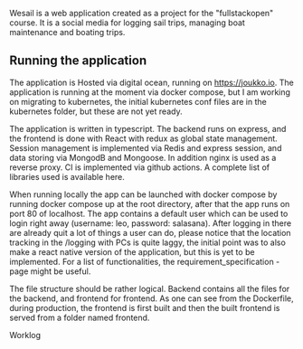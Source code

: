 Wesail is a web application created as a project for the "fullstackopen" course. It is a social media for logging sail trips, managing boat maintenance and boating trips.

## Running the application
The application is Hosted via digital ocean, running on <https://joukko.io>. The application is running at the moment via docker compose, but I am working on migrating to kubernetes, the initial kubernetes conf files are in the kubernetes folder, but these are not yet ready.

The application is written in typescript. The backend runs on express, and the frontend is done with React with redux as global state management. Session management is implemented via Redis and express session, and data storing via MongodB and Mongoose. In addition nginx is used as a reverse proxy. CI is implemented via github actions. A complete list of libraries used is available here.

When running locally the app can be launched with docker compose by running docker compose up at the root directory, after that the app runs on port 80 of localhost. The app contains a default user which can be used to login right away (username: leo, password: salasana). After logging in there are already quit a lot of things a user can do, please notice that the location tracking in the /logging with PCs is quite laggy, the initial point was to also make a react native version of the application, but this is yet to be implemented. For a list of functionalities, the requirement_specification -page might be useful.

The file structure should be rather logical. Backend contains all the files for the backend, and frontend for frontend. As one can see from the Dockerfile, during production, the frontend is first built and then the built frontend is served from a folder named frontend.

Worklog
